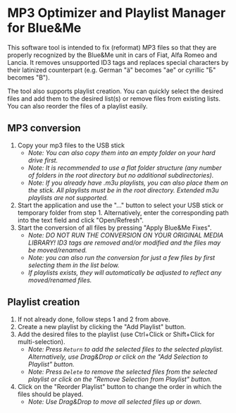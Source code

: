 # MP3 Optimizer and Playlist Manager for Blue&Me

This software tool is intended to fix (reformat) MP3 files so that they are properly recognized by the Blue&Me unit in cars of Fiat, Alfa Romeo and Lancia. It removes unsupported ID3 tags and replaces special characters by their latinized counterpart (e.g. German "ä" becomes "ae" or cyrillic "Б" becomes "B").

The tool also supports playlist creation. You can quickly select the desired files and add them to the desired list(s) or remove files from existing lists. You can also reorder the files of a playlist easily.

## MP3 conversion

1. Copy your mp3 files to the USB stick 
	- *Note: You can also copy them into an empty folder on your hard drive first.*
	- *Note: It is recommended to use a flat folder structure (any number of folders in the root directory but no additional subdirectories).*
	- *Note: If you already have .m3u playlists, you can also place them on the stick. All playlists must be in the root directory. Extended m3u playlists are not supported.*
2. Start the application and use the "..." button to select your USB stick or temporary folder from step 1. Alternatively, enter the corresponding path into the text field and click "Open/Refresh".
3. Start the conversion of all files by pressing "Apply Blue&Me Fixes".
	- *Note: DO NOT RUN THE CONVERSION ON YOUR ORIGINAL MEDIA LIBRARY! ID3 tags are removed and/or modified and the files may be moved/renamed.*
	- *Note: you can also run the conversion for just a few files by first selecting them in the list below.*
	- *If playlists exists, they will automatically be adjusted to reflect any moved/renamed files.*

## Playlist creation

1. If not already done, follow steps 1 and 2 from above.
2. Create a new playlist by clicking the "Add Playlist" button.
3. Add the desired files to the playlist (use Ctrl+Click or Shift+Click for multi-selection).
	- *Note: Press `Return` to add the selected files to the selected playlist. Alternatively, use Drag&Drop or click on the "Add Selection to Playlist" button.*
	- *Note: Press `Delete` to remove the selected files from the selected playlist or click on the "Remove Selection from Playlist" button.*
4. Click on the "Reorder Playlist" button to change the order in which the files should be played.
	- *Note: Use Drag&Drop to move all selected files up or down.*

